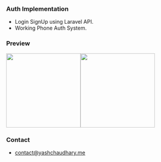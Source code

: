 ### Auth Implementation

- Login SignUp using Laravel API.
- Working Phone Auth System.


### Preview

<img src="1.gif?raw=true" width="200px"><img src="2.gif?raw=true" width="200px">

### Contact
- contact@yashchaudhary.me
